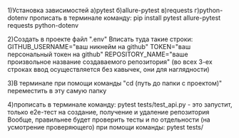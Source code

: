 1)Установка зависимостей
а)pytest
б)allure-pytest
в)requests
г)python-dotenv
прописать в терминале команду:
pip install pytest allure-pytest requests python-dotenv

2)Создать в проекте файл ".env"
Вписать туда такие строки:
GITHUB_USERNAME="ваш никнейм на github"
TOKEN="ваш персональный токен на github"
REPOSITORY_NAME="ваше произвольное название создаваемого репозитория" (во всех 3-ех строках ввод осуществляется без кавычек, они для наглядности)

3)В терминале при помощи команды "cd (путь до папки с проектом)" переместить в эту самую папку

4)прописать в терминале команду:
pytest tests/test_api.py - это запустит, только e2e-тест на создание, получение и удаление репозитория
Вообще, правильнее будет проверить тесты и по отдельности (на усмотрение проверяющего) при помощи команды:
pytest tests/
